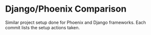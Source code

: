 # Django/Phoenix Comparison

Similar project setup done for Phoenix and Django frameworks. Each commit lists the setup actions taken.
